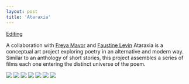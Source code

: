 ```yaml
---
layout: post
title: 'Ataraxia'
---
```

[Editing]()

A collaboration with [Freya Mavor](https://frejska.com/) and [Faustine Levin](https://faustinelevin.tumblr.com/) Ataraxia is a conceptual art project exploring poetry in an alternative and modern way. Similar to an anthology of short stories, this project assembles a series of films each one entering the distinct universe of the poem.

![](https://www.youtube.com/watch?v=Mndljb-cdRY)
![](https://www.youtube.com/watch?v=jCrtKbKlrrI)
![](https://www.youtube.com/watch?v=4OMEO1lYDfE)
![](https://www.youtube.com/watch?v=W1IBxF0wE5M)
![](https://www.youtube.com/watch?v=lPVEmRxiVEc)
![](https://www.youtube.com/watch?v=ds9NJV53gRA)
![](https://www.youtube.com/watch?v=x5mMxQb69lM)
